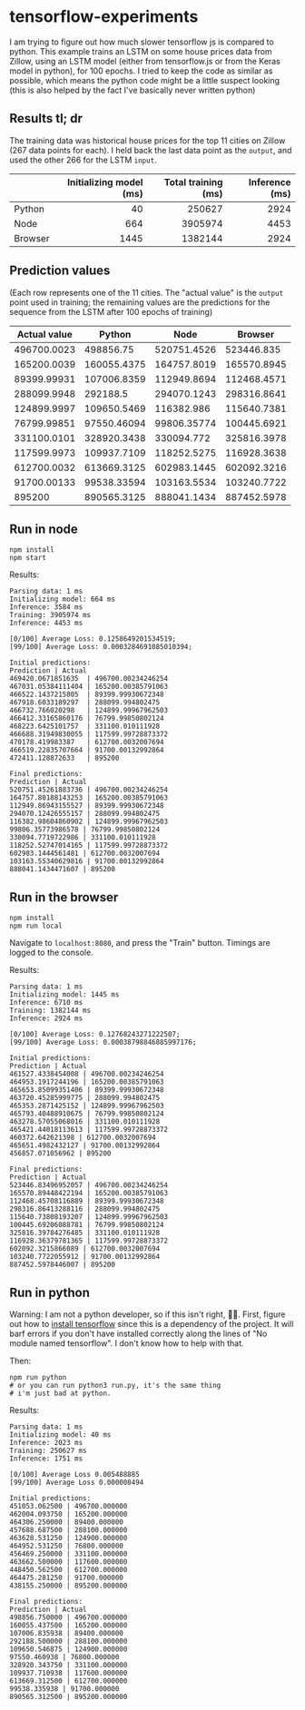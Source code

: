 tensorflow-experiments
==========================

I am trying to figure out how much slower tensorflow js is compared to python.
This example trains an LSTM on some house prices data from Zillow, using an LSTM model (either from tensorflow.js or from
  the Keras model in python), for 100 epochs. I tried to
  keep the code as similar as possible, which means the python
  code might be a little suspect looking (this is also helped by the fact I've basically never written python)

## Results tl; dr
The training data was historical house prices for the top 11 cities on Zillow (267 data points for each). I held back the last data point as the `output`, and used the other 266 for the LSTM `input`.

|  | Initializing model (ms) | Total training (ms)  | Inference (ms)|
| ------------- | -------------------:| ---------:| ----------:|
| Python        | 40 | 250627 | 2924 |
| Node          | 664 | 3905974 | 4453 |
| Browser       | 1445 | 1382144 | 2924 |

## Prediction values
(Each row represents one of the 11 cities. The "actual value" is
the `output` point used in training; the remaining values are the predictions for the sequence from the LSTM after 100 epochs of training)

| Actual value | Python | Node | Browser |
|------- | ------ | ---- | ------- |
| 496700.0023 | 498856.75 | 520751.4526 | 523446.835 |
| 165200.0039 | 160055.4375 | 164757.8019 | 165570.8945 |
| 89399.99931 | 107006.8359 | 112949.8694 | 112468.4571 |
| 288099.9948 | 292188.5 | 294070.1243 | 298316.8641 |
| 124899.9997 | 109650.5469 | 116382.986 | 115640.7381 |
| 76799.99851 | 97550.46094 | 99806.35774 | 100445.6921 |
| 331100.0101 | 328920.3438 | 330094.772 | 325816.3978 |
| 117599.9973 | 109937.7109 | 118252.5275 | 116928.3638 |
| 612700.0032 | 613669.3125 | 602983.1445 | 602092.3216 |
| 91700.00133 | 99538.33594 | 103163.5534 | 103240.7722 |
| 895200 | 890565.3125 | 888041.1434 | 887452.5978 |

## Run in node
```
npm install
npm start
```

Results:
```
Parsing data: 1 ms
Initializing model: 664 ms
Inference: 3584 ms
Training: 3905974 ms
Inference: 4453 ms

[0/100] Average Loss: 0.1258649201534519;
[99/100] Average Loss: 0.0003284691085010394;

Initial predictions:
Prediction | Actual
469420.0671851635  | 496700.00234246254
467031.05384111404 | 165200.00385791063
466522.1437215805  | 89399.99930672348
467918.6033189297  | 288099.994802475
466732.766020298   | 124899.99967962503
466412.33165860176 | 76799.99850802124
468223.6425101757  | 331100.010111928
466688.31949830055 | 117599.99728873372
470178.419983387   | 612700.0032007694
466519.22835707664 | 91700.00132992864
472411.128872633   | 895200

Final predictions:
Prediction | Actual
520751.45261883736 | 496700.00234246254
164757.80188143253 | 165200.00385791063
112949.86943155527 | 89399.99930672348
294070.12426555157 | 288099.994802475
116382.98604860902 | 124899.99967962503
99806.35773986578 | 76799.99850802124
330094.7719722986 | 331100.010111928
118252.52747014165 | 117599.99728873372
602983.1444561481 | 612700.0032007694
103163.55340629816 | 91700.00132992864
888041.1434471607 | 895200
```

## Run in the browser
```
npm install
npm run local
```

Navigate to `localhost:8080`, and press the "Train" button. Timings are logged
to the console.

Results:
```
Parsing data: 1 ms
Initializing model: 1445 ms
Inference: 6710 ms
Training: 1382144 ms
Inference: 2924 ms

[0/100] Average Loss: 0.12768243271222507;
[99/100] Average Loss: 0.00038798846885997176;

Initial predictions:
Prediction | Actual
461527.4338454008 | 496700.00234246254
464953.1917244196 | 165200.00385791063
465653.85099351406 | 89399.99930672348
463720.45285999775 | 288099.994802475
465353.2871425152 | 124899.99967962503
465793.40488910675 | 76799.99850802124
463278.57055068016 | 331100.010111928
465421.44018113613 | 117599.99728873372
460372.642621398 | 612700.0032007694
465651.4982432127 | 91700.00132992864
456857.071056962 | 895200

Final predictions:
Prediction | Actual
523446.83496952057 | 496700.00234246254
165570.89448422194 | 165200.00385791063
112468.45708116889 | 89399.99930672348
298316.86413288116 | 288099.994802475
115640.73808193207 | 124899.99967962503
100445.69206088781 | 76799.99850802124
325816.39784276485 | 331100.010111928
116928.36379781365 | 117599.99728873372
602092.3215866089 | 612700.0032007694
103240.7722055912 | 91700.00132992864
887452.5978446007 | 895200
```

## Run in python
Warning: I am not a python developer, so if this isn't right, 🤷‍♀️. First, figure
out how to [install tensorflow](https://www.tensorflow.org/install) since
this is a dependency of the project. It will barf errors if you don't have installed
correctly along the lines of "No module named tensorflow". I don't know how to help with that.

Then:

```
npm run python
# or you can run python3 run.py, it's the same thing
# i'm just bad at python.
```

Results:
```
Parsing data: 1 ms
Initializing model: 40 ms
Inference: 2023 ms
Training: 250627 ms
Inference: 1751 ms

[0/100] Average Loss 0.005488885
[99/100] Average Loss 0.000008494

Initial predictions:
451053.062500 | 496700.000000
462004.093750 | 165200.000000
464306.250000 | 89400.000000
457688.687500 | 288100.000000
463628.531250 | 124900.000000
464952.531250 | 76800.000000
456469.250000 | 331100.000000
463662.500000 | 117600.000000
448450.562500 | 612700.000000
464475.281250 | 91700.000000
438155.250000 | 895200.000000

Final predictions:
Prediction | Actual
498856.750000 | 496700.000000
160055.437500 | 165200.000000
107006.835938 | 89400.000000
292188.500000 | 288100.000000
109650.546875 | 124900.000000
97550.460938 | 76800.000000
328920.343750 | 331100.000000
109937.710938 | 117600.000000
613669.312500 | 612700.000000
99538.335938 | 91700.000000
890565.312500 | 895200.000000
```
